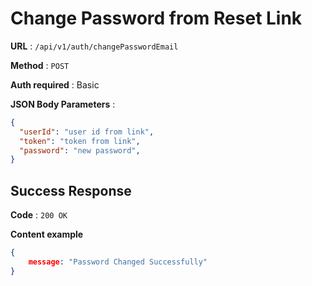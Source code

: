 # Change Password from Reset Link

**URL** : `/api/v1/auth/changePasswordEmail`

**Method** : `POST`

**Auth required** : Basic

**JSON Body Parameters** : 

```json
{
  "userId": "user id from link",
  "token": "token from link",
  "password": "new password",
}
```

## Success Response

**Code** : `200 OK`

**Content example**

```json
{
	message: "Password Changed Successfully"
}
```
